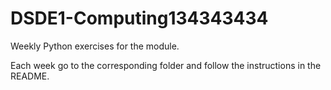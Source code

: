 # DSDE1-Computing134343434
Weekly Python exercises for the module.

Each week go to the corresponding folder and follow the instructions in the README.
